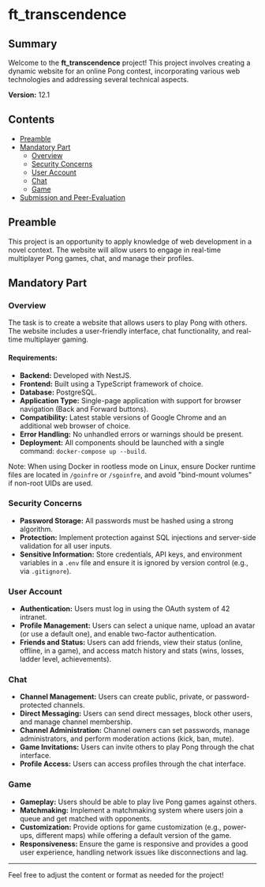 # ft_transcendence

## Summary

Welcome to the **ft_transcendence** project! This project involves creating a dynamic website for an online Pong contest, incorporating various web technologies and addressing several technical aspects.

**Version:** 12.1

## Contents

- [Preamble](#preamble)
- [Mandatory Part](#mandatory-part)
  - [Overview](#overview)
  - [Security Concerns](#security-concerns)
  - [User Account](#user-account)
  - [Chat](#chat)
  - [Game](#game)
- [Submission and Peer-Evaluation](#submission-and-peer-evaluation)

## Preamble

This project is an opportunity to apply knowledge of web development in a novel context. The website will allow users to engage in real-time multiplayer Pong games, chat, and manage their profiles.

## Mandatory Part

### Overview

The task is to create a website that allows users to play Pong with others. The website includes a user-friendly interface, chat functionality, and real-time multiplayer gaming.

#### Requirements:

- **Backend:** Developed with NestJS.
- **Frontend:** Built using a TypeScript framework of choice.
- **Database:** PostgreSQL.
- **Application Type:** Single-page application with support for browser navigation (Back and Forward buttons).
- **Compatibility:** Latest stable versions of Google Chrome and an additional web browser of choice.
- **Error Handling:** No unhandled errors or warnings should be present.
- **Deployment:** All components should be launched with a single command: `docker-compose up --build`.

Note: When using Docker in rootless mode on Linux, ensure Docker runtime files are located in `/goinfre` or `/sgoinfre`, and avoid "bind-mount volumes" if non-root UIDs are used.

### Security Concerns

- **Password Storage:** All passwords must be hashed using a strong algorithm.
- **Protection:** Implement protection against SQL injections and server-side validation for all user inputs.
- **Sensitive Information:** Store credentials, API keys, and environment variables in a `.env` file and ensure it is ignored by version control (e.g., via `.gitignore`).

### User Account

- **Authentication:** Users must log in using the OAuth system of 42 intranet.
- **Profile Management:** Users can select a unique name, upload an avatar (or use a default one), and enable two-factor authentication.
- **Friends and Status:** Users can add friends, view their status (online, offline, in a game), and access match history and stats (wins, losses, ladder level, achievements).

### Chat

- **Channel Management:** Users can create public, private, or password-protected channels.
- **Direct Messaging:** Users can send direct messages, block other users, and manage channel membership.
- **Channel Administration:** Channel owners can set passwords, manage administrators, and perform moderation actions (kick, ban, mute).
- **Game Invitations:** Users can invite others to play Pong through the chat interface.
- **Profile Access:** Users can access profiles through the chat interface.

### Game

- **Gameplay:** Users should be able to play live Pong games against others.
- **Matchmaking:** Implement a matchmaking system where users join a queue and get matched with opponents.
- **Customization:** Provide options for game customization (e.g., power-ups, different maps) while offering a default version of the game.
- **Responsiveness:** Ensure the game is responsive and provides a good user experience, handling network issues like disconnections and lag.

---

Feel free to adjust the content or format as needed for the project!

